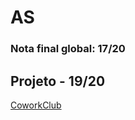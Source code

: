 # AS
 
### Nota final global: **17**/20

## Projeto - 19/20
[CoworkClub](https://github.com/DavidAraujo98/CoworkClub)
